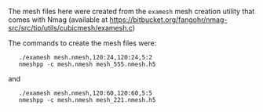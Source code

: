 The mesh files here were created from the ``examesh`` mesh creation
utility that comes with Nmag (available at
https://bitbucket.org/fangohr/nmag-src/src/tip/utils/cubicmesh/examesh.c)

The commands to create the mesh files were:
```
   ./examesh mesh.nmesh,120:24,120:24,5:2
   nmeshpp -c mesh.nmesh mesh_555.nmesh.h5
```
and
```
   ./examesh mesh.nmesh,120:60,120:60,5:5
   nmeshpp -c mesh.nmesh mesh_221.nmesh.h5
```


